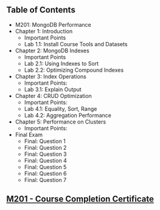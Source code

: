 ## Table of Contents
- M201: MongoDB Performance
- Chapter 1: Introduction
  * Important Points
  * Lab 1.1: Install Course Tools and Datasets
- Chapter 2: MongoDB Indexes
  * Important Points
  * Lab 2.1: Using Indexes to Sort
  * Lab 2.2: Optimizing Compound Indexes
- Chapter 3: Index Operations
  * Important Points:
  * Lab 3.1: Explain Output
- Chapter 4: CRUD Optimization
  * Important Points:
  * Lab 4.1: Equality, Sort, Range
  * Lab 4.2: Aggregation Performance
- Chapter 5: Performance on Clusters
  * Important Points:
- Final Exam
  * Final: Question 1
  * Final: Question 2
  * Final: Question 3
  * Final: Question 4
  * Final: Question 5
  * Final: Question 6
  * Final: Question 7

## <a href='http://university.mongodb.com/course_completion/bb129347-2d11-4bc1-8754-bce57804e3e0'>M201 - Course Completion Certificate</a>
